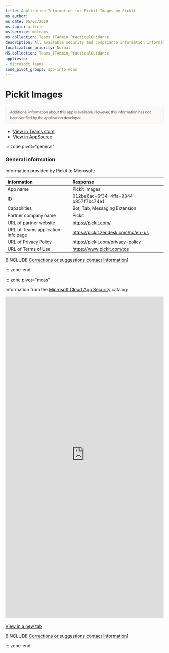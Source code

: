 ```yaml
---
title: Application Information for Pickit Images by Pickit
ms.author: 
ms.date: 05/02/2019
ms.topic: article
ms.service: msteams
ms.collection: Teams_ITAdmin_PracticalGuidance
description: All available security and compliance information information for Pickit Images, its data handling policies, its Microsoft Cloud App Security app catalog information, and security/compliance information in the CSA STAR registry.
localization_priority: Normal
MS.collection: Teams_ITAdmin_PracticalGuidance
appliesto:
- Microsoft Teams
zone_pivot_groups: app-info-mcas
---
```

# Pickit Images

<p></p><img alt="Non-attested image" src="./images/unattested.png" width="650"/>

* <a href="https://teams.microsoft.com/l/app/012be6ac-6f34-4ffa-9344-b857f7bc74e1" target="_blank">View in Teams store</a>
* <a href="https://appsource.microsoft.com/en-us/product/office/WA104381391" target="_blank">View in AppSource</a>

::: zone pivot="general"

### General information

Information provided by Pickit to Microsoft:

| **Information** | **Response** |
|:----------------|:-------------|
| App name | Pickit Images |
| ID | 012be6ac-6f34-4ffa-9344-b857f7bc74e1 |
| Capabilities | Bot, Tab, Messaging Extension |
| Partner company name | Pickit |
| URL of partner website | <https://pickit.com/> |
| URL of Teams application info page | <https://pickit.zendesk.com/hc/en-us> |
| URL of Privacy Policy | <https://pickit.com/privacy-policy> |
| URL of Terms of Use | <https://www.pickit.com/tos> |

 [!INCLUDE [Corrections or suggestions contact information](./includes/corrections-or-suggestions.md)]

::: zone-end


::: zone pivot="mcas"

Information from the [Microsoft Cloud App Security](https://www.microsoft.com/en-us/enterprise-mobility-security/cloud-app-security) catalog:

<iframe height='1020' title='Microsoft Cloud App Security Information' src='https://3ca685143b5b46b4b0e5266dadf2e97c.codepen.website/#/dashboard/27551' frameborder='no'  style='width: 100%;'></iframe>

<a href="https://3ca685143b5b46b4b0e5266dadf2e97c.codepen.website/#/dashboard/27551" target="_blank">View in a new tab</a>

[!INCLUDE [Corrections or suggestions contact information](./includes/corrections-or-suggestions.md)]

::: zone-end

